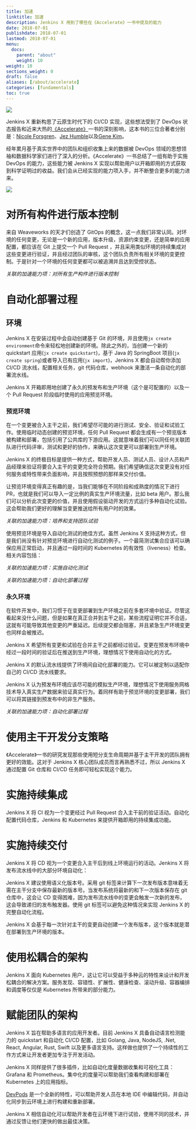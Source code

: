 ```yaml
---
title: 加速
linktitle: 加速
description: Jenkins X 用到了哪些在《Accelerate》一书中提及的能力
date: 2018-07-01
publishdate: 2018-07-01
lastmod: 2018-07-01
menu:
  docs:
    parent: "about"
    weight: 10
weight: 10
sections_weight: 0
draft: false
aliases: [/about/accelerate]
categories: [fundamentals]
toc: true
---
```


<img src="/images/accelerate.jpg" class="img-thumbnail">

Jenkins X 重新构思了云原生时代下的 CI/CD 实现，这些想法受到了 DevOps 状态报告和近来大热的[《Accelerate》](https://www.amazon.co.uk/Accelerate-Software-Performing-Technology-Organizations/dp/1942788339)一书的深刻影响，这本书的三位合著者分别是：[Nicole Forsgren](https://twitter.com/nicolefv)、[Jez Humble](https://twitter.com/jezhumble)以及[Gene Kim](https://twitter.com/RealGeneKim?)。 

经年累月基于真实世界中的团队和组织收集上来的数据被 DevOps 领域的思想领袖和数据科学家们进行了深入的分析。《Accelerate》一书总结了一组有助于实施 DevOps 的能力，这些能力被 Jenkins X 实现以帮助用户以开箱即用的方式获取到科学证明过的收益。我们会从已经实现的能力项入手，并不断整合更多的能力进来。

<img src="/images/capabilities_zh.png" class="img-thumbnail">

# 对所有构件进行版本控制

来自 Weaveworks 的天才们创造了 GitOps 的概念，这一点我们非常认同。对环境的任何变更，无论是一个新的应用，版本升级，资源约束变更，还是简单的应用配置，都应该在 Git 上提交一个 Pull Request ，并且采用类似环境的持续集成对这些变更进行验证，并且经过团队的审核，这个团队负责所有相关环境的变更控制。于是针对一个环境的任何变更都可以被追溯并且达到受控状态。

_关联的加速能力项：对所有生产构件进行版本控制_

# 自动化部署过程

## 环境

Jenkins X 在安装过程中会自动创建基于 Git 的环境，并且使用`jx create environment`命令来轻松地创建新的环境。除此之外的，当创建一个新的 quickstart 应用(`jx create quickstart`)，基于 Java 的 SpringBoot 项目(`jx create spring`)或者导入已有应用(`jx import`)，Jenkins X 都会自动帮你添加 CI/CD 流水线，配置相关任务，git 代码仓库，webhook 来激活一条自动化的部署流水线。

Jenkins X 开箱即用地创建了永久的预发布和生产环境（这个是可配置的）以及一个 Pull Request 阶段临时使用的应用预览环境。

### 预览环境

在一个变更被合入主干之前，我们希望尽可能的进行测试、安全、验证和试验工作。使用临时动态创建的预览环境，任何 Pull Request 都会生成有一个预览版本被构建和部署，包括引用了公共库的下游应用。这就意味着我们可以同任何关联团队进行代码评审，测试和更好的协作，来确认这次变更可以部署到生产环境。

Jenkins X 的终极目标是提供一种方式，帮助开发人员、测试人员、设计人员和产品经理来验证将要合入主干的变更完全符合预期。我们希望确信这次变更没有对任何服务或特性带来负面影响，并且按照预想的那样来交付价值。

让预览环境变得真正有趣的是，当我们能够在不同阶段和成熟度的情况下进行 PR，也就是我们可以导入一定比例的真实生产环境流量，比如 beta 用户。那么我们可以分析此次变更的价值，并且使用假设驱动开发的方式运行多种自动化试验。这会帮助我们更好的理解当变更推送给所有用户时的效果。

_关联的加速能力项：培养和支持团队试验_

使用预览环境是导入自动化测试的绝佳方式。虽然 Jenkins X 支持这种方式，但是我们尚没有针对预览环境进行自动化测试的例子。一个最简测试集合应该可以确保应用正常启动，并且通过一段时间的 Kubernetes 的有效性（liveness）检查。相关内容包括：

_关联的加速能力项：实施自动化测试_

_关联的加速能力项：自动化部署过程_

### 永久环境

在软件开发中，我们习惯于在变更部署到生产环境之前在多套环境中验证。尽管这看起来没什么问题，但是如果在真正合并到主干之前，某些流程证明它并不合适，这就有可能导致其他变更的严重延迟。后续提交都会阻塞，并且紧急生产环境变更也同样会被推迟。

Jenkins X 希望所有变更和试验在合并主干之前都经过验证。变更在预发布环境中经过一段时间的验证后在推送到生产环境，理想情况下使用自动化的方式。

Jenkins X 的默认流水线提供了环境间自动化部署的能力。它可以被定制以适配你自己的 CI/CD 流水线要求。

Jenkins X 认为预发布环境应该尽可能的模拟生产环境，理想情况下使用服务网格技术导入真实生产数据来验证真实行为。着同样有助于预览环境的变更部署，我们可以将其链接到预发布中的非生产服务。

_关联的加速能力项：自动化部署过程_

# 使用主干开发分支策略

《Accelerate》一书的研究发现那些使用短分支生命周期并基于主干开发的团队拥有更好的效能。这对于 Jenkins X 核心团队成员而言再熟悉不过，所以 Jenkins X 通过配置 Git 仓库和 CI/CD 任务即可轻松实现这个能力。

# 实施持续集成

Jenkins X 将 CI 视为一个变更经过 Pull Request 合入主干前的验证活动。自动化配置代码仓库，Jenkins 和 Kubernetes 来提供开箱即用的持续集成功能。

# 实施持续交付

Jenkins X 将 CD 视为一个变更合入主干后到线上环境运行的活动。Jenkins X 将发布流水线中的大部分环境自动化：

Jenkins X 建议使用语义化版本号。采用 git 标签来计算下一次发布版本意味着无需在主干分支中保存最新的版本号。当发布系统将最新的和下一次版本保存在 git 仓库中，这会让 CD 变得困难，因为发布流水线中的变更会触发一次新的发布，这会导致递归的发布触发器。使用 git 标签可以避免这种情况来实现 Jenkins X 的完整自动化流程。

Jenkins X 会基于每一次针对主干的变更自动创建一个发布版本，这个版本就是潜在部署到生产环境的版本。

# 使用松耦合的架构

Jenkins X 面向 Kubernetes 用户，这让它可以受益于多种云的特性来设计和开发松耦合的解决方案。服务发现、容错性、扩展性、健康检查、滚动升级、容器编排和调度等仅仅是 Kubernetes 所带来的部分能力。

# 赋能团队的架构

Jenkins X 旨在帮助多语言的应用开发者。目前 Jenkins X 具备自动语言检测能力的 quickstart 和自动化 CI/CD 配置，比如 Golang, Java, NodeJS, .Net, React, Angular, Rust, Swift 以及更多语言支持。这样做也提供了一个持续性的工作方式来让开发者更加专注于开发活动。

Jenkins X 同样提供了很多插件，比如自动化度量数据收集和可视化工具：Grafana 和 Prometheus。集中化的度量可以帮助我们查看构建和部署在 Kubernetes 上的应用指标。

[DevPods](https://jenkins-x.io/developing/devpods/) 是一个全新的特性，可以帮助开发人员在本地 IDE 中编辑代码，并自动化同步到云环境上进行构建和重新部署。

Jenkins X 相信自动化可以帮助开发者在云环境下进行试验，使用不同的技术，并通过反馈让他们更快的做出最佳决策。
